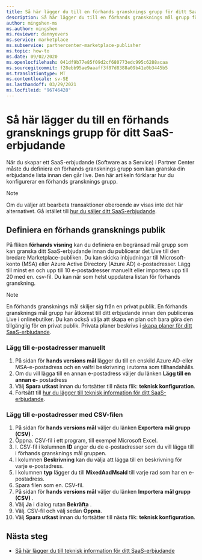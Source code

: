 ```yaml
---
title: Så här lägger du till en förhands gransknings grupp för ditt SaaS-erbjudande på Microsofts kommersiella marknads plats
description: Så här lägger du till en förhands gransknings mål grupp för SaaS-erbjudandet (Software as a Service) i Microsoft Partner Center.
author: mingshen-ms
ms.author: mingshen
ms.reviewer: dannyevers
ms.service: marketplace
ms.subservice: partnercenter-marketplace-publisher
ms.topic: how-to
ms.date: 09/02/2020
ms.openlocfilehash: 041df9b77e85f09d2cf680773edc995c6288acaa
ms.sourcegitcommit: f28ebb95ae9aaaff3f87d8388a09b41e0b3445b5
ms.translationtype: MT
ms.contentlocale: sv-SE
ms.lasthandoff: 03/29/2021
ms.locfileid: "96746428"
---
```

# <a name="how-to-add-a-preview-audience-for-your-saas-offer"></a>Så här lägger du till en förhands gransknings grupp för ditt SaaS-erbjudande

När du skapar ett SaaS-erbjudande (Software as a Service) i Partner Center måste du definiera en förhands gransknings grupp som kan granska din erbjudande lista innan den går live. Den här artikeln förklarar hur du konfigurerar en förhands gransknings grupp.

> [!NOTE]
> Om du väljer att bearbeta transaktioner oberoende av visas inte det här alternativet. Gå istället till [hur du säljer ditt SaaS-erbjudande](create-new-saas-offer-marketing.md).

## <a name="define-a-preview-audience"></a>Definiera en förhands gransknings publik

På fliken **förhands visning** kan du definiera en begränsad mål grupp som kan granska ditt SaaS-erbjudande innan du publicerar det Live till den bredare Marketplace-publiken. Du kan skicka inbjudningar till Microsoft-konto (MSA) eller Azure Active Directory (Azure AD) e-postadresser. Lägg till minst en och upp till 10 e-postadresser manuellt eller importera upp till 20 med en. csv-fil. Du kan när som helst uppdatera listan för förhands granskning.

> [!NOTE]
> En förhands gransknings mål skiljer sig från en privat publik. En förhands gransknings mål grupp har åtkomst till ditt erbjudande innan den publiceras Live i onlinebutiker. Du kan också välja att skapa en plan och bara göra den tillgänglig för en privat publik. Privata planer beskrivs i [skapa planer för ditt SaaS-erbjudande](create-new-saas-offer-plans.md).

### <a name="add-email-addresses-manually"></a>Lägg till e-postadresser manuellt

1. På sidan för **hands versions mål** lägger du till en enskild Azure AD-eller MSA-e-postadress och en valfri beskrivning i rutorna som tillhandahålls.
1. Om du vill lägga till en annan e-postadress väljer du länken **Lägg till en annan e-** postadress
1. Välj **Spara utkast** innan du fortsätter till nästa flik: **teknisk konfiguration**.
1. Fortsätt till [hur du lägger till teknisk information för ditt SaaS-erbjudande](create-new-saas-offer-technical.md).

### <a name="add-email-addresses-using-the-csv-file"></a>Lägg till e-postadresser med CSV-filen

1. På sidan för **hands versions mål** väljer du länken **Exportera mål grupp (CSV)** .
1. Öppna. CSV-fil i ett program, till exempel Microsoft Excel.
1. I. CSV-fil i kolumnen **ID** anger du de e-postadresser som du vill lägga till i förhands gransknings mål gruppen.
1. I kolumnen **Beskrivning** kan du välja att lägga till en beskrivning för varje e-postadress.
1. I kolumnen **typ** lägger du till **MixedAadMsaId** till varje rad som har en e-postadress.
1. Spara filen som en. CSV-fil.
1. På sidan för **hands versions mål** väljer du länken **Importera mål grupp (CSV)** .
1. Välj **Ja** i dialog rutan **Bekräfta** .
1. Välj. CSV-fil och välj sedan **Öppna**.
1. Välj **Spara utkast** innan du fortsätter till nästa flik: **teknisk konfiguration**.

## <a name="next-steps"></a>Nästa steg

- [Så här lägger du till teknisk information för ditt SaaS-erbjudande](create-new-saas-offer-technical.md)
